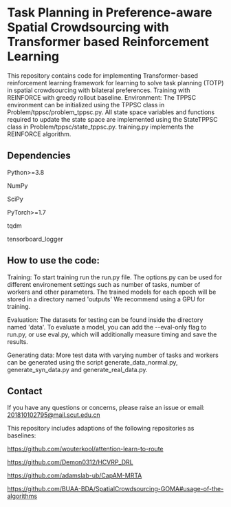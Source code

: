 #  Task Planning in Preference-aware Spatial Crowdsourcing with Transformer based Reinforcement Learning

This repository contains code for implementing Transformer-based reinforcement learning framework for learning to solve task planning (TOTP) in spatial crowdsourcing with bilateral preferences. Training with REINFORCE with greedy rollout baseline. Environment: The TPPSC environment can be initialized using the TPPSC class in Problem/tppsc/problem_tppsc.py. All state space variables and functions required to update the state space are implemented using the StateTPPSC class in Problem/tppsc/state_tppsc.py. training.py implements the REINFORCE algorithm.

##  Dependencies
Python>=3.8

NumPy

SciPy

PyTorch>=1.7

tqdm

tensorboard_logger

## How to use the code:
Training:
    To start training run the run.py file. The options.py can be used for different environement settings such as number of tasks, number of workers and other parameters.
    The trained models for each epoch will be stored in a directory named 'outputs'
    We recommend using a GPU for training.

Evaluation:
    The datasets for testing can be found inside the directory named 'data'. To evaluate a model, you can add the --eval-only flag to run.py, or use eval.py, which will additionally measure timing and save the results.

Generating data:
    More test data with varying number of tasks and workers can be generated using the script generate_data_normal.py, generate_syn_data.py and generate_real_data.py.

##  Contact
If you have any questions or concerns, please raise an issue or email: 201810102795@mail.scut.edu.cn

This repository includes adaptions of the following repositories as baselines:

https://github.com/wouterkool/attention-learn-to-route

https://github.com/Demon0312/HCVRP_DRL

https://github.com/adamslab-ub/CapAM-MRTA

https://github.com/BUAA-BDA/SpatialCrowdsourcing-GOMA#usage-of-the-algorithms
